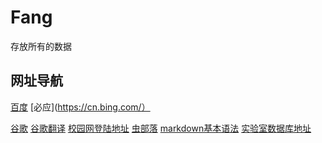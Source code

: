 # Fang
存放所有的数据
## 网址导航
[百度](https://www.baidu.com/)
[必应](https://cn.bing.com/）

[谷歌](https://www.google.com)
[谷歌翻译](https://translate.google.cn/)
[校园网登陆地址](http://10.248.98.2/srun_portal_pc?ac_id=1&theme=basic2&wlanacname=&wlanuserip=10.250.72.173)
[虫部落](https://search.chongbuluo.com/)
[markdown基本语法](https://www.cnblogs.com/liugang-vip/p/6337580.html)
[实验室数据库地址](http://192.168.1.100/)

